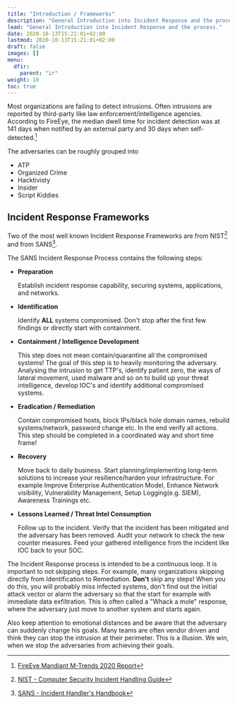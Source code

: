 ```yaml
---
title: "Introduction / Frameworks"
description: "General Introduction into Incident Response and the process."
lead: "General Introduction into Incident Response and the process."
date: 2020-10-13T15:21:01+02:00
lastmod: 2020-10-13T15:21:01+02:00
draft: false
images: []
menu: 
  dfir:
    parent: "ir"
weight: 10
toc: true
---
```


Most organizations are failing to detect intrusions. Often intrusions are reported by third-party like law enforcement/intelligence agencies. According to FireEye, the median dwell time for incident detection was at 141 days when notified by an external party and 30 days when self-detected.[^1]

The adversaries can be roughly grouped into
- ATP
- Organized Crime
- Hacktivisty
- Insider
- Script Kiddies

## Incident Response Frameworks
Two of the most well known Incident Response Frameworks are from NIST[^2] and from SANS[^3].

The SANS Incident Response Process contains the following steps:

- **Preparation**

  Establish incident response capability, securing systems, applications, and networks.

- **Identification**

  Identify **ALL** systems compromised. Don't stop after the first few findings or directly start with containment. 

- **Containment / Intelligence Development**

  This step does not mean contain/quarantine all the compromised systems! The goal of this step is to heavily monitoring the adversary.
  Analysing the intrusion to get TTP's, identify patient zero, the ways of lateral movement, used malware and so on to build up your threat intelligence, develop IOC's and identify additional compromised systems. 

- **Eradication / Remediation**

  Contain compromised hosts, block IPs/black hole domain names, rebuild systems/network, password change etc. In the end verify all actions.
  This step should be completed in a coordinated way and short time frame!

- **Recovery**

  Move back to daily business. Start planning/implementing long-term solutions to increase your resilience/harden your infrastructure. For example Improve Enterprise Authentication Model, Enhance Network visibility, Vulnerability Management, Setup Logging(e.g. SIEM), Awareness Trainings etc.

- **Lessons Learned / Threat Intel Consumption**

  Follow up to the incident. Verify that the incident has been mitigated and the adversary has been removed.  Audit your network to check the new counter measures. Feed your gathered intelligence from the incident like IOC back to your SOC. 


The Incident Response process is intended to be a continuous loop. It is important to not skipping steps. For example, many organizations skipping directly from Identification to Remediation. **Don't** skip any steps! When you do this, you will probably miss infected systems, don't find out the initial attack vector or alarm the adversary so that the start for example with immediate data exfiltration. This is often called a "Whack a mole" response, where the adversary just move to another system and starts again. 

Also keep attention to emotional distances and be aware that the adversary can suddenly change his goals. Many teams are often vendor driven and think they can stop the intrusion at their perimeter. This is a illusion. We win, when we stop the adversaries from achieving their goals.


[^1]: [FireEye Mandiant M-Trends 2020 Report](https://investors.fireeye.com/news-releases/news-release-details/fireeye-mandiant-m-trends-2020-report-reveals-cyber-criminals)

[^2]: [NIST - Computer Security Incident Handling Guide](https://nvlpubs.nist.gov/nistpubs/SpecialPublications/NIST.SP.800-61r2.pdf)

[^3]: [SANS - Incident Handler's Handbook](https://www.sans.org/reading-room/whitepapers/incident/incident-handlers-handbook-33901)